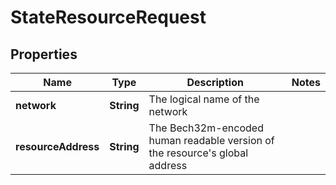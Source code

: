 

# StateResourceRequest


## Properties

| Name | Type | Description | Notes |
|------------ | ------------- | ------------- | -------------|
|**network** | **String** | The logical name of the network |  |
|**resourceAddress** | **String** | The Bech32m-encoded human readable version of the resource&#39;s global address |  |



